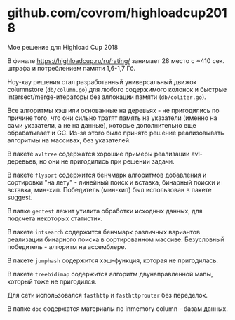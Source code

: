 # github.com/covrom/highloadcup2018

Мое решение для Highload Cup 2018

В финале https://highloadcup.ru/ru/rating/ занимает 28 место с ~410 сек. штрафа и потреблением памяти 1,6-1,7 Гб.

Ноу-хау решения стал разработанный универсальный движок columnstore (`db/column.go`) для любого содержимого колонок 
и быстрые intersect/merge-итераторы без аллокации памяти (`db/coliter.go`).

Все алгоритмы хэш или основанные на деревьях - не пригодились по причине того, что они сильно тратят память на указатели (именно на сами указатели, а не на данные), которые дополнительно еще обрабатывает и GC. Из-за этого было принято решение реализовывать алгоритмы на массивах, без указателей.

В пакете `avltree` содержатся хорошие примеры реализации avl-деревьев, но они не пригодились при решении задачи.

В пакете `flysort` содержится бенчмарк алгоритмов добавления и сортировки "на лету" - линейный поиск и вставка, бинарный поиски и вставка, мин-хип.
Победитель (мин-хип) был использован в пакете suggest.

В папке `gentest` лежит утилита обработки исходных данных, для подсчета некоторых статистик.

В пакете `intsearch` содержится бенчмарк различных вариантов реализации бинарного поиска в сортированном массиве. Безусловный победитель - алгоритм на ассемблере.

В пакете `jumphash` содержится хэш-функция, которая не пригодилась.

В пакете `treebidimap` содержится алгоритм двунаправленной мапы, который тоже не пригодился.

Для сети использовался `fasthttp` и `fasthttprouter` без переделок.

В папке `doc` содержатся материалы по inmemory column - базам данных.